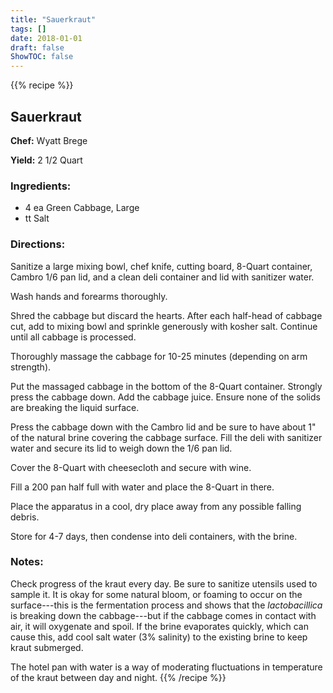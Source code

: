 ```yaml
---
title: "Sauerkraut"
tags: []
date: 2018-01-01
draft: false
ShowTOC: false
---
```


{{% recipe %}}

## Sauerkraut

**Chef:** Wyatt Brege

**Yield:** 2 1/2 Quart


### Ingredients:

-   4 ea Green Cabbage, Large
-   tt Salt

### Directions: 

Sanitize a large mixing bowl, chef knife, cutting board, 8-Quart
container, Cambro 1/6 pan lid, and a clean deli container and lid with
sanitizer water.

Wash hands and forearms thoroughly.

Shred the cabbage but discard the hearts. After each half-head of
cabbage cut, add to mixing bowl and sprinkle generously with kosher
salt. Continue until all cabbage is processed.

Thoroughly massage the cabbage for 10-25 minutes (depending on arm
strength).

Put the massaged cabbage in the bottom of the 8-Quart container.
Strongly press the cabbage down. Add the cabbage juice. Ensure none of
the solids are breaking the liquid surface.

Press the cabbage down with the Cambro lid and be sure to have about 1\"
of the natural brine covering the cabbage surface. Fill the deli with
sanitizer water and secure its lid to weigh down the 1/6 pan lid.

Cover the 8-Quart with cheesecloth and secure with wine.

Fill a 200 pan half full with water and place the 8-Quart in there.

Place the apparatus in a cool, dry place away from any possible falling
debris.

Store for 4-7 days, then condense into deli containers, with the brine.

### Notes: 

Check progress of the kraut every day. Be sure to sanitize utensils used
to sample it. It is okay for some natural bloom, or foaming to occur on
the surface\-\--this is the fermentation process and shows that the
*lactobacillica* is breaking down the cabbage\-\--but if the cabbage
comes in contact with air, it will oxygenate and spoil. If the brine
evaporates quickly, which can cause this, add cool salt water (3%
salinity) to the existing brine to keep kraut submerged.

The hotel pan with water is a way of moderating fluctuations in
temperature of the kraut between day and night.
{{% /recipe %}}
